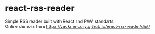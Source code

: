 # react-rss-reader
Simple RSS reader built with React and PWA standarts  
Online demo is here https://zackmercury.github.io/react-rss-reader/dist/
